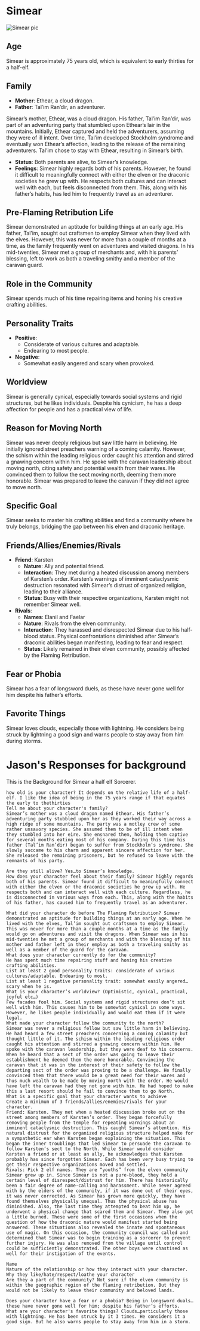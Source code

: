 # Simear

![Simear pic](../../assets/simear.Avatar.webp)

## Age
Simear is approximately 75 years old, which is equivalent to early thirties for a half-elf.

## Family
- **Mother**: Ethear, a cloud dragon.
- **Father**: Tal’im Ran’dir, an adventurer.

Simear’s mother, Ethear, was a cloud dragon. His father, Tal’im Ran’dir, was part of an adventuring party that stumbled upon Ethear’s lair in the mountains. Initially, Ethear captured and held the adventurers, assuming they were of ill intent. Over time, Tal’im developed Stockholm syndrome and eventually won Ethear’s affection, leading to the release of the remaining adventurers. Tal’im chose to stay with Ethear, resulting in Simear’s birth.

- **Status**: Both parents are alive, to Simear’s knowledge.
- **Feelings**: Simear highly regards both of his parents. However, he found it difficult to meaningfully connect with either the elven or the draconic societies he grew up with. He respects both cultures and can interact well with each, but feels disconnected from them. This, along with his father’s habits, has led him to frequently travel as an adventurer.

## Pre-Flaming Retribution Life
Simear demonstrated an aptitude for building things at an early age. His father, Tal’im, sought out craftsmen to employ Simear when they lived with the elves. However, this was never for more than a couple of months at a time, as the family frequently went on adventures and visited dragons. In his mid-twenties, Simear met a group of merchants and, with his parents’ blessing, left to work as both a traveling smithy and a member of the caravan guard.

## Role in the Community
Simear spends much of his time repairing items and honing his creative crafting abilities.

## Personality Traits
- **Positive**:
  - Considerate of various cultures and adaptable.
  - Endearing to most people.
- **Negative**:
  - Somewhat easily angered and scary when provoked.

## Worldview
Simear is generally cynical, especially towards social systems and rigid structures, but he likes individuals. Despite his cynicism, he has a deep affection for people and has a practical view of life.

## Reason for Moving North
Simear was never deeply religious but saw little harm in believing. He initially ignored street preachers warning of a coming calamity. However, the schism within the leading religious order caught his attention and stirred a gnawing concern within him. He spoke with the caravan leadership about moving north, citing safety and potential wealth from their wares. He convinced them to follow the sect moving north, deeming them more honorable. Simear was prepared to leave the caravan if they did not agree to move north.

## Specific Goal
Simear seeks to master his crafting abilities and find a community where he truly belongs, bridging the gap between his elven and draconic heritage.

## Friends/Allies/Enemies/Rivals
- **Friend**: Karsten
  - **Nature**: Ally and potential friend.
  - **Interaction**: They met during a heated discussion among members of Karsten’s order. Karsten’s warnings of imminent cataclysmic destruction resonated with Simear’s distrust of organized religion, leading to their alliance.
  - **Status**: Busy with their respective organizations, Karsten might not remember Simear well.
- **Rivals**:
  - **Names**: Elanil and Faelar
  - **Nature**: Rivals from the elven community.
  - **Interaction**: They harassed and disrespected Simear due to his half-blood status. Physical confrontations diminished after Simear’s draconic abilities began manifesting, leading to fear and respect.
  - **Status**: Likely remained in their elven community, possibly affected by the Flaming Retribution.

## Fear or Phobia
Simear has a fear of longsword duels, as these have never gone well for him despite his father’s efforts.

## Favorite Things
Simear loves clouds, especially those with lightning. He considers being struck by lightning a good sign and warns people to stay away from him during storms.

# Jason's Responses for background
This is the Background for Simear a half elf Sorcerer.

    how old is your character? It depends on the relative life of a half-elf. I like the idea of being in the 75 years range if that equates the early to thethirties
    Tell me about your character's family?
    Simear’s mother was a cloud dragon named Ethear. His father’s adventuring party stubbled upon her as they worked their way across a high ridge of some mountains. The party was a motley crew of some rather unsavory species. She assumed them to be of ill intent when they stumbled into her eire. She ensnared them, holding them captive for several months eating most of his company. During this time his father (Tal’im Ran’dir) began to suffer from Stockholm’s syndrome. She slowly succame to his charm and apparent sincere affection for her. She released the remaining prisoners, but he refused to leave with the remnants of his party.

    Are they still alive? Yes…to Simear’s knowledge.
    How does your character feel about their family? Simear highly regards both of his parents. Simear found it difficult to meaningfully connect with either the elven or the draconic societies he grew up with. He respects both and can interact well with each culture. Regardless, he is disconnected in various ways from each. This, along with the habits of his father, has caused him to frequently travel as an adventurer.

    What did your character do before The Flaming Retribution? Simear demonstrated an aptitude for building things at an early age. When he lived with the elves, Tal’im sought out craftsmen to employ Simear. This was never for more than a couple months at a time as the family would go on adventures and visit the dragons. When Simear was in his mid-twenties he met a group of merchants and with the blessing of his mother and father left in their employ as both a traveling smithy as well as a member of the guard for the caravan.
    What does your character currently do for the community?
    He has spent much time repairing stuff and honing his creative crafting abilities.
    List at least 2 good personality traits: considerate of various cultures/adaptable. Endearing to most.
    List at least 1 negative personality trait: somewhat easily angered…scary when he is.
    What is your character’s worldview? (Optimistic, cynical, practical, joyful etc…)
    Few facades fool him. Social systems and rigid structures don’t sit well with him. This causes him to be somewhat cynical in some ways. However, he likes people individually and would eat them if it were legal.
    What made your character follow the community to the north?
    Simear was never a religious fellow but saw little harm in believing. He had heard a few street preachers concerning a coming calamity but thought little of it. The schism within the leading religious order caught his attention and stirred a gnawing concern within him. He spoke with the caravan leadership, but they were deaf to his concerns. When he heard that a sect of the order was going to leave their establishment he deemed them the more honorable. Convincing the caravan that it was in the interest of their safety to follow the departing sect of the order was proving to be a challenge. He finally convinced them that there would be a great need for their wares and thus much wealth to be made by moving north with the order. He would have left the caravan had they not gone with him. He had hoped to make this a last resort should he fail to convince them to go North.
    What is a specific goal that your character wants to achieve
    Create a minimum of 3 friends/allies/enemies/rivals for your character.
    Friend: Karsten. They met when a heated discussion broke out on the street among members of Karsten’s order. They began forcefully removing people from the temple for repeating warnings about an imminent cataclysmic destruction. This caught Simear’s attention. His natural distrust for the organized religious structure helped make for a sympathetic ear when Karsten began explaining the situation. This began the inner troublings that led Simear to persuade the caravan to follow Karsten’s sect to the North. While Simear would consider Karsten a friend or at least an ally, he acknowledges that Karsten probably has since forgotten Simear. Each has been very busy trying to get their respective organizations moved and settled.
    Rivals: Pick 2 elf names. They are “youths” from the elven community Simear grew up in. Since Simear is not a pure-blood, they hold a certain level of disrespect/distrust for him. There has historically been a fair degree of name-calling and harassment. While never agreed with by the elders of the community, if it was done out of their eyes, it was never corrected. As Simear has grown more quickly, they have found themselves physically unequal. Thus the physical abuse has diminished. Also, the last time they attempted to beat him up, he underwent a physical change that scared them and Simear. They also got a little burned. These were some of the first occasions when the question of how the draconic nature would manifest started being answered. These situations also revealed the innate and spontaneous use of magic. On this occasion, the community council was called and determined that Simear was to begin training as a sorcerer to prevent further injury. He was also removed from the village until control could be sufficiently demonstrated. The other boys were chastised as well for their instigation of the events.

    Name
    Nature of the relationship or how they interact with your character.
    Why they like/hate/respect/loathe your character
    Are they a part of the community? Not sure if the elven community is within the geographic region of the flaming retribution. But they would not be likely to leave their community and beloved lands.

    Does your character have a fear or a phobia? Being in longsword duals…these have never gone well for him; despite his father’s efforts.
    What are your character's favorite things? Clouds…particularly those with lightning. He has been struck by it 3 times. He considers it a good sign. But he also warns people to stay away from him in a storm.